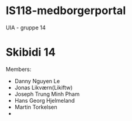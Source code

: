 # IS118-medborgerportal
UIA - gruppe 14


# Skibidi 14

Members:

- Danny Nguyen Le
- Jonas Likværn(Likiftw)
- Joseph Trung Minh Pham
- Hans Georg Hjelmeland
- Martin Torkelsen
- 

